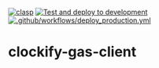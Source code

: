 [![clasp](https://img.shields.io/badge/built%20with-clasp-4285f4.svg)](https://github.com/google/clasp) [![Test and deploy to development](https://github.com/andysumi/clockify-gas-client/actions/workflows/deploy_development.yml/badge.svg)](https://github.com/andysumi/clockify-gas-client/actions/workflows/deploy_development.yml) [![.github/workflows/deploy_production.yml](https://github.com/andysumi/clockify-gas-client/actions/workflows/deploy_production.yml/badge.svg)](https://github.com/andysumi/clockify-gas-client/actions/workflows/deploy_production.yml)

# clockify-gas-client
